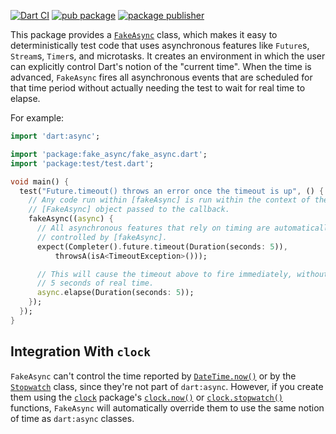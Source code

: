 [![Dart CI](https://github.com/dart-lang/fake_async/actions/workflows/test-package.yml/badge.svg)](https://github.com/dart-lang/fake_async/actions/workflows/test-package.yml)
[![pub package](https://img.shields.io/pub/v/fake_async.svg)](https://pub.dev/packages/fake_async)
[![package publisher](https://img.shields.io/pub/publisher/fake_async.svg)](https://pub.dev/packages/fake_async/publisher)

This package provides a [`FakeAsync`][] class, which makes it easy to
deterministically test code that uses asynchronous features like `Future`s,
`Stream`s, `Timer`s, and microtasks. It creates an environment in which the user
can explicitly control Dart's notion of the "current time". When the time is
advanced, `FakeAsync` fires all asynchronous events that are scheduled for that
time period without actually needing the test to wait for real time to elapse.

[`FakeAsync`]: https://www.dartdocs.org/documentation/fake_async/latest/fake_async/FakeAsync-class.html

For example:

```dart
import 'dart:async';

import 'package:fake_async/fake_async.dart';
import 'package:test/test.dart';

void main() {
  test("Future.timeout() throws an error once the timeout is up", () {
    // Any code run within [fakeAsync] is run within the context of the
    // [FakeAsync] object passed to the callback.
    fakeAsync((async) {
      // All asynchronous features that rely on timing are automatically
      // controlled by [fakeAsync].
      expect(Completer().future.timeout(Duration(seconds: 5)),
          throwsA(isA<TimeoutException>()));

      // This will cause the timeout above to fire immediately, without waiting
      // 5 seconds of real time.
      async.elapse(Duration(seconds: 5));
    });
  });
}
```

## Integration With `clock`

`FakeAsync` can't control the time reported by [`DateTime.now()`][] or by
the [`Stopwatch`][] class, since they're not part of `dart:async`. However, if
you create them using the [`clock`][] package's [`clock.now()`][] or
[`clock.stopwatch()`][] functions, `FakeAsync` will automatically override
them to use the same notion of time as `dart:async` classes.

[`DateTime.now()`]: https://api.dart.dev/stable/dart-core/DateTime/DateTime.now.html
[`Stopwatch`]: https://api.dart.dev/stable/dart-core/Stopwatch-class.html
[`clock`]: https://pub.dev/packages/clock
[`clock.now()`]: https://pub.dev/documentation/clock/latest/clock/Clock/now.html
[`clock.stopwatch()`]: https://pub.dev/documentation/clock/latest/clock/Clock/stopwatch.html

